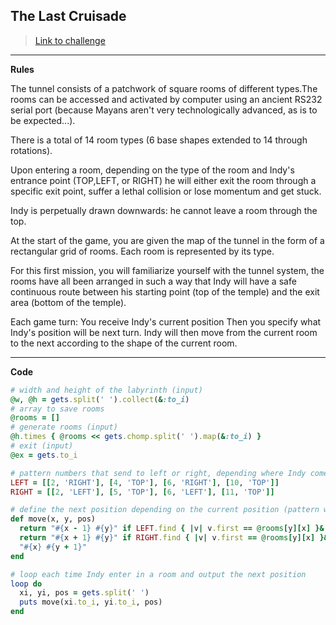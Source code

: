 
## The Last Cruisade

> [Link to challenge](https://www.codingame.com/ide/puzzle/the-last-crusade-episode-1)

---

**Rules**

The tunnel consists of a patchwork of square rooms of different types.The rooms can be accessed and activated by computer using an ancient RS232 serial port (because Mayans aren't very technologically advanced, as is to be expected...).

There is a total of 14 room types (6 base shapes extended to 14 through rotations).

Upon entering a room, depending on the type of the room and Indy's entrance point (TOP,LEFT, or RIGHT) he will either exit the room through a specific exit point, suffer a lethal collision or lose momentum and get stuck.

Indy is perpetually drawn downwards: he cannot leave a room through the top.

At the start of the game, you are given the map of the tunnel in the form of a rectangular grid of rooms. Each room is represented by its type.

For this first mission, you will familiarize yourself with the tunnel system, the rooms have all been arranged in such a way that Indy will have a safe continuous route between his starting point (top of the temple) and the exit area (bottom of the temple).

Each game turn:
You receive Indy's current position
Then you specify what Indy's position will be next turn.
Indy will then move from the current room to the next according to the shape of the current room.

---

**Code**

```ruby
# width and height of the labyrinth (input)
@w, @h = gets.split(' ').collect(&:to_i)
# array to save rooms
@rooms = []
# generate rooms (input)
@h.times { @rooms << gets.chomp.split(' ').map(&:to_i) }
# exit (input)
@ex = gets.to_i

# pattern numbers that send to left or right, depending where Indy comes from
LEFT = [[2, 'RIGHT'], [4, 'TOP'], [6, 'RIGHT'], [10, 'TOP']]
RIGHT = [[2, 'LEFT'], [5, 'TOP'], [6, 'LEFT'], [11, 'TOP']]

# define the next position depending on the current position (pattern where Indy is) and where he comes from
def move(x, y, pos)
  return "#{x - 1} #{y}" if LEFT.find { |v| v.first == @rooms[y][x] }&.last == pos
  return "#{x + 1} #{y}" if RIGHT.find { |v| v.first == @rooms[y][x] }&.last == pos
  "#{x} #{y + 1}"
end

# loop each time Indy enter in a room and output the next position
loop do
  xi, yi, pos = gets.split(' ')
  puts move(xi.to_i, yi.to_i, pos)
end
```
